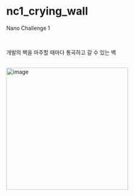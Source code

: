 # nc1_crying_wall
Nano Challenge 1

<br>

개발의 벽을 마주할 때마다 통곡하고 갈 수 있는 벽

<br>

<img width="321" alt="image" src="https://github.com/snnzzoo/nc1_crying_wall/assets/104806801/c1991773-a1de-4449-b813-a1804c121b1a">
